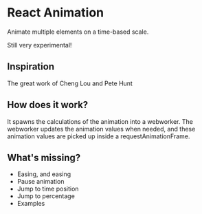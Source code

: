 React Animation
===
Animate multiple elements on a time-based scale.

Still very experimental!

Inspiration
---
The great work of Cheng Lou and Pete Hunt

How does it work?
---
It spawns the calculations of the animation into a webworker. The webworker updates the animation values when needed, and these animation values are picked up inside a requestAnimationFrame. 

What's missing?
---
- Easing, and easing
- Pause animation
- Jump to time position
- Jump to percentage
- Examples
